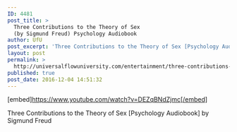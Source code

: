 ```yaml
---
ID: 4481
post_title: >
  Three Contributions to the Theory of Sex
  (by Sigmund Freud) Psychology Audiobook
author: UfU
post_excerpt: 'Three Contributions to the Theory of Sex [Psychology Audiobook] by Sigmund Freud'
layout: post
permalink: >
  http://universalflowuniversity.com/entertainment/three-contributions-to-the-theory-of-sex-by-sigmund-freud-psychology-audiobook/
published: true
post_date: 2016-12-04 14:51:32
---
```

[embed]https://www.youtube.com/watch?v=DEZqBNdZjmc[/embed]<br>
<p>Three Contributions to the Theory of Sex [Psychology Audiobook] by Sigmund Freud</p>
